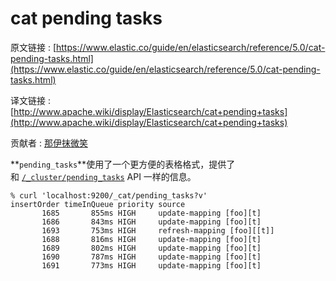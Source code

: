# cat pending tasks

原文链接 : [https://www.elastic.co/guide/en/elasticsearch/reference/5.0/cat-pending-tasks.html](https://www.elastic.co/guide/en/elasticsearch/reference/5.0/cat-pending-tasks.html)

译文链接 : [http://www.apache.wiki/display/Elasticsearch/cat+pending+tasks](http://www.apache.wiki/display/Elasticsearch/cat+pending+tasks)

贡献者 : [那伊抹微笑](/display/~wangyangting)

**`pending_tasks`**使用了一个更方便的表格格式，提供了和 [`/_cluster/pending_tasks`](https://www.elastic.co/guide/en/elasticsearch/reference/5.0/cluster-pending.html "Pending cluster tasks") API 一样的信息。

```
% curl 'localhost:9200/_cat/pending_tasks?v'
insertOrder timeInQueue priority source
       1685       855ms HIGH     update-mapping [foo][t]
       1686       843ms HIGH     update-mapping [foo][t]
       1693       753ms HIGH     refresh-mapping [foo][[t]]
       1688       816ms HIGH     update-mapping [foo][t]
       1689       802ms HIGH     update-mapping [foo][t]
       1690       787ms HIGH     update-mapping [foo][t]
       1691       773ms HIGH     update-mapping [foo][t]
```